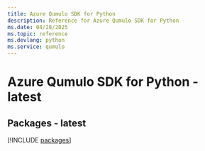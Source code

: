 ```yaml
---
title: Azure Qumulo SDK for Python
description: Reference for Azure Qumulo SDK for Python
ms.date: 04/28/2025
ms.topic: reference
ms.devlang: python
ms.service: qumulo
---
```

# Azure Qumulo SDK for Python - latest
## Packages - latest
[!INCLUDE [packages](qumulo-index.md)]